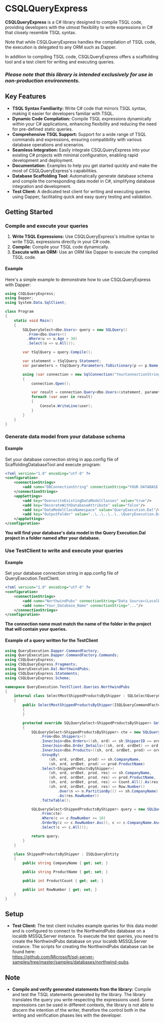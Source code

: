 # CSQLQueryExpress

**CSQLQueryExpress** is a C# library designed to compile TSQL code, providing developers with the utmost flexibility to write expressions in C# that closely resemble TSQL syntax.  

Note that while CSQLQueryExpress handles the compilation of TSQL code, the execution is delegated to any ORM such as Dapper.

In addition to compiling TSQL code, CSQLQueryExpress offers a scaffolding tool and a test client for writing and executing queries.

### ***Please note that this library is intended exclusively for use in non-production environments.***

## Key Features

- **TSQL Syntax Familiarity:** Write C# code that mirrors TSQL syntax, making it easier for developers familiar with TSQL.
- **Dynamic Code Compilation:** Compile TSQL expressions dynamically within your C# applications, enhancing flexibility and reducing the need for pre-defined static queries.
- **Comprehensive TSQL Support:** Support for a wide range of TSQL commands and expressions, ensuring compatibility with various database operations and scenarios.
- **Seamless Integration:** Easily integrate CSQLQueryExpress into your existing C# projects with minimal configuration, enabling rapid development and deployment.
- **Documentation:** Examples to help you get started quickly and make the most of CSQLQueryExpress's capabilities.
- **Database Scaffolding Tool:** Automatically generate database schema and compile the corresponding data model in C#, simplifying database integration and development.
- **Test Client:** A dedicated test client for writing and executing queries using Dapper, facilitating quick and easy query testing and validation.

## Getting Started

### Compile and execute your queries

1. **Write TSQL Expressions:** Use CSQLQueryExpress's intuitive syntax to write TSQL expressions directly in your C# code.
2. **Compile:** Compile your TSQL code dynamically.
3. **Execute with an ORM:** Use an ORM like Dapper to execute the compiled TSQL code.

#### Example

Here's a simple example to demonstrate how to use CSQLQueryExpress with Dapper:

```csharp
using CSQLQueryExpress;
using Dapper;
using System.Data.SqlClient;

class Program
{
    static void Main()
    {
        SQLQuerySelect<dbo.Users> query = new SQLQuery()
          .From<dbo.Users>()
          .Where(u => u.Age > 30)
          .Select(u => u.All());

        var tSqlQuery = query.Compile();

        var statement = tSqlQuery.Statement;
        var parameters = tSqlQuery.Parameters.ToDictionary(p => p.Name, p => p.Value);

        using (var connection = new SqlConnection("YourConnectionString"))
        {
            connection.Open();

            var result = connection.Query<dbo.Users>(statement, parameters);
            foreach (var user in result)
            {
                Console.WriteLine(user);
            }
        }
    }
}
```

### Generate data model from your database schema

#### Example

Set your database connection string in app.config file of ScaffoldingDatabaseTool and execute program:

```xml
<?xml version="1.0" encoding="utf-8" ?>
<configuration>
	<connectionStrings>
		<add name="DBConnectionString" connectionString="YOUR DATABASE CONNECTION STRING" />
	</connectionStrings>
	<appSettings>
		<add key="OverwriteExistingDataModelClasses" value="true"/>
		<add key="DecorateWithDatabaseAttribute" value="false"/>
		<add key="DataModelClassNamespace" value="QueryExecution.Dal"/>
		<add key="OutputFolder" value="..\..\..\..\..\QueryExecution.Dal\Dal"/>
	</appSettings>
</configuration>
```
**You will find your database's data model in the Query Execution.Dal project in a folder named after your database.**
   
### Use TestClient to write and execute your queries

#### Example

Set your database connection string in app.config file of QueryExecution.TestClient.  

```xml
<?xml version="1.0" encoding="utf-8" ?>
<configuration>
	<connectionStrings>
		<add name="NorthwindPubs" connectionString="Data Source=(LocalDb)\MSSQLLocalDB;Initial Catalog=NorthwindPubs;Integrated Security=SSPI;" />
		<add name="Your_Database_Name" connectionString="..."/>
	</connectionStrings>
</configuration>
```
**The connection name must match the name of the folder in the project that will contain your queries.**

#### Example of a query written for the TestClient  

```csharp
using QueryExecution.Dapper.CommandFactory;
using QueryExecution.Dapper.CommandFactory.Commands;
using CSQLQueryExpress;
using CSQLQueryExpress.Fragments;
using QueryExecution.Dal.NorthwindPubs;
using CSQLQueryExpress.Statements;
using CSQLQueryExpress.Schema;

namespace QueryExecution.TestClient.Queries.NorthwindPubs
{
    internal class SelectMostShippedProductsByShipper : SQLSelectQueryCommand<ShippedProductsByShipper>
    {
        public SelectMostShippedProductsByShipper(ISQLQueryCommandFactory commandFactory) : base(commandFactory)
        {
        }

        protected override SQLQuerySelect<ShippedProductsByShipper> GetQuerySelect()
        {
            SQLQuerySelect<ShippedProductsByShipper> cte = new SQLQuery()
                .From<dbo.Shippers>()
                .InnerJoin<dbo.Orders>((sh, ord) => sh.ShipperID == ord.ShipVia)
                .InnerJoin<dbo.Order_Details>((sh, ord, ordDet) => ord.OrderID == ordDet.OrderID)
                .InnerJoin<dbo.Products>((sh, ord, ordDet, prod) => ordDet.ProductID == prod.ProductID)
                .GroupBy(
                    (sh, ord, ordDet, prod) => sh.CompanyName,
                    (sh, ord, ordDet, prod) => prod.ProductName)
                .Select<ShippedProductsByShipper>(
                    (sh, ord, ordDet, prod, res) => sh.CompanyName,
                    (sh, ord, ordDet, prod, res) => prod.ProductName,
                    (sh, ord, ordDet, prod, res) => Count.All().As(res.ProductCount),
                    (sh, ord, ordDet, prod, res) => Row.Number()
                        .Over(n => n.PartitionBy(() => sh.CompanyName).OrderBy(() => Count.All().Desc()))
                        .As(res.RowNumber))
                .ToCteTable();

            SQLQuerySelect<ShippedProductsByShipper> query = new SQLQuery()
                .From(cte)
                .Where(c => c.RowNumber <= 10)
                .OrderBy(c => c.RowNumber.Asc(), c => c.CompanyName.Asc())
                .Select(c => c.All());

            return query;
        }
    }

    class ShippedProductsByShipper : ISQLQueryEntity
    {
        public string CompanyName { get; set; }

        public string ProductName { get; set; }

        public int ProductCount { get; set; }

        public int RowNumber { get; set; }
    }
}
```

## Setup

- **Test Client:** The test client includes example queries for this data model and is configured to connect to the NorthwindPubs database on a localdb MSSQLServer instance. To execute the test queries, you need to create the NorthwindPubs database on your localdb MSSQLServer instance. 
  The scripts for creating the NorthwindPubs database can be found here:  
  https://github.com/Microsoft/sql-server-samples/tree/master/samples/databases/northwind-pubs.

## Note

- **Compile and verify generated statements from the library:** Compile and test the TSQL statements generated by the library. The library translates the query you write respecting the expressions used. Some expressions can be used in different contexts, the library is not able to discern the intention of the writer, therefore the control both in the writing and verification phases lies with the developer.

